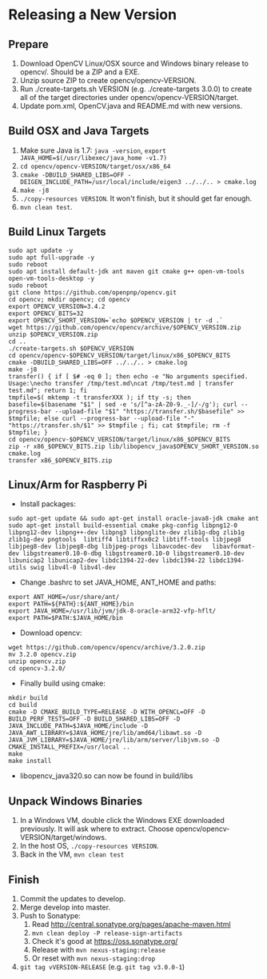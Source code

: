# Releasing a New Version

## Prepare

1. Download OpenCV Linux/OSX source and Windows binary release to opencv/. Should be a ZIP and a EXE.
2. Unzip source ZIP to create opencv/opencv-VERSION.
3. Run ./create-targets.sh VERSION (e.g. ./create-targets 3.0.0) to create all of the target directories under opencv/opencv-VERSION/target.
4. Update pom.xml, OpenCV.java and README.md with new versions.

## Build OSX and Java Targets

1. Make sure Java is 1.7: `java -version`, `export JAVA_HOME=$(/usr/libexec/java_home -v1.7)` 
2. `cd opencv/opencv-VERSION/target/osx/x86_64`
3. `cmake -DBUILD_SHARED_LIBS=OFF -DEIGEN_INCLUDE_PATH=/usr/local/include/eigen3 ../../.. > cmake.log`
4. `make -j8`
5. `./copy-resources VERSION`. It won't finish, but it should get far enough.
6. `mvn clean test`.

## Build Linux Targets

```
sudo apt update -y
sudo apt full-upgrade -y
sudo reboot
sudo apt install default-jdk ant maven git cmake g++ open-vm-tools open-vm-tools-desktop -y
sudo reboot
git clone https://github.com/openpnp/opencv.git
cd opencv; mkdir opencv; cd opencv
export OPENCV_VERSION=3.4.2
export OPENCV_BITS=32
export OPENCV_SHORT_VERSION=`echo $OPENCV_VERSION | tr -d .`
wget https://github.com/opencv/opencv/archive/$OPENCV_VERSION.zip
unzip $OPENCV_VERSION.zip
cd ..
./create-targets.sh $OPENCV_VERSION
cd opencv/opencv-$OPENCV_VERSION/target/linux/x86_$OPENCV_BITS
cmake -DBUILD_SHARED_LIBS=OFF ../../.. > cmake.log
make -j8
transfer() { if [ $# -eq 0 ]; then echo -e "No arguments specified. Usage:\necho transfer /tmp/test.md\ncat /tmp/test.md | transfer test.md"; return 1; fi 
tmpfile=$( mktemp -t transferXXX ); if tty -s; then basefile=$(basename "$1" | sed -e 's/[^a-zA-Z0-9._-]/-/g'); curl --progress-bar --upload-file "$1" "https://transfer.sh/$basefile" >> $tmpfile; else curl --progress-bar --upload-file "-" "https://transfer.sh/$1" >> $tmpfile ; fi; cat $tmpfile; rm -f $tmpfile; }
cd opencv/opencv-$OPENCV_VERSION/target/linux/x86_$OPENCV_BITS
zip -r x86_$OPENCV_BITS.zip lib/libopencv_java$OPENCV_SHORT_VERSION.so cmake.log
transfer x86_$OPENCV_BITS.zip
```

## Linux/Arm for Raspberry Pi

* Install packages:
```
sudo apt-get update && sudo apt-get install oracle-java8-jdk cmake ant
sudo apt-get install build-essential cmake pkg-config libpng12-0 libpng12-dev libpng++-dev libpng3 libpnglite-dev zlib1g-dbg zlib1g zlib1g-dev pngtools  libtiff4 libtiffxx0c2 libtiff-tools libjpeg8 libjpeg8-dev libjpeg8-dbg libjpeg-progs libavcodec-dev   libavformat-dev libgstreamer0.10-0-dbg libgstreamer0.10-0 libgstreamer0.10-dev  libunicap2 libunicap2-dev libdc1394-22-dev libdc1394-22 libdc1394-utils swig libv4l-0 libv4l-dev
```
* Change .bashrc to set JAVA_HOME, ANT_HOME and paths:

```
export ANT_HOME=/usr/share/ant/
export PATH=${PATH}:${ANT_HOME}/bin
export JAVA_HOME=/usr/lib/jvm/jdk-8-oracle-arm32-vfp-hflt/
export PATH=$PATH:$JAVA_HOME/bin
```

* Download opencv:

```
wget https://github.com/opencv/opencv/archive/3.2.0.zip
mv 3.2.0 opencv.zip
unzip opencv.zip 
cd opencv-3.2.0/
```

* Finally build using cmake:
```
mkdir build
cd build
cmake -D CMAKE_BUILD_TYPE=RELEASE -D WITH_OPENCL=OFF -D BUILD_PERF_TESTS=OFF -D BUILD_SHARED_LIBS=OFF -D JAVA_INCLUDE_PATH=$JAVA_HOME/include -D JAVA_AWT_LIBRARY=$JAVA_HOME/jre/lib/amd64/libawt.so -D JAVA_JVM_LIBRARY=$JAVA_HOME/jre/lib/arm/server/libjvm.so -D CMAKE_INSTALL_PREFIX=/usr/local ..
make
make install
```

* libopencv_java320.so can now be found in build/libs 

## Unpack Windows Binaries

1. In a Windows VM, double click the Windows EXE downloaded previously. It will
ask where to extract. Choose opencv/opencv-VERSION/target/windows.
2. In the host OS, `./copy-resources VERSION`.
3. Back in the VM, `mvn clean test`

## Finish

1. Commit the updates to develop.
2. Merge develop into master.
3. Push to Sonatype:
	1. Read http://central.sonatype.org/pages/apache-maven.html
	2. `mvn clean deploy -P release-sign-artifacts`
	3. Check it's good at https://oss.sonatype.org/
	4. Release with `mvn nexus-staging:release`
	5. Or reset with `mvn nexus-staging:drop` 
4. `git tag vVERSION-RELEASE` (e.g. `git tag v3.0.0-1`)

